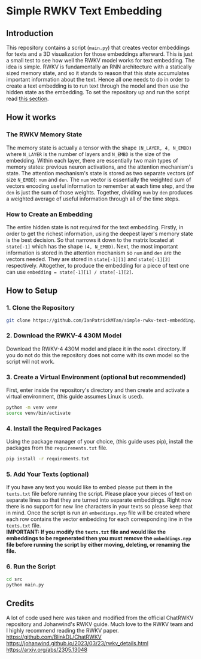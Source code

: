# Simple RWKV Text Embedding

## Introduction
This repository contains a script (``main.py``) that creates vector embeddings for texts and a 3D visualization for those embeddings afterward. This is just a small test to see how well the RWKV model works for text embedding. The idea is simple. RWKV is fundamentally an RNN architecture with a statically sized memory state, and so it stands to reason that this state accumulates important information about the text. Hence all one needs to do in order to create a text embedding is to run text through the model and then use the hidden state as the embedding. To set the repository up and run the script read [this section](#setup).

## How it works

### The RWKV Memory State
The memory state is actually a tensor with the shape ``(N_LAYER, 4, N_EMBD)`` where ``N_LAYER`` is the number of layers and ``N_EMBD`` is the size of the embedding. Within each layer, there are essentially two main types of memory states: previous neuron activations, and the attention mechanism's state. The attention mechanism's state is stored as two separate vectors (of size ``N_EMBD``): ``num`` and ``den``. The ``num`` vector is essentially the weighted sum of vectors encoding useful information to remember at each time step, and the ``den`` is just the sum of those weights. Together, dividing ``num`` by ``den`` produces a weighted average of useful information through all of the time steps.

### How to Create an Embedding
The entire hidden state is not required for the text embedding. Firstly, in order to get the richest information, using the deepest layer's memory state is the best decision. So that narrows it down to the matrix located at ``state[-1]`` which has the shape ``(4, N_EMBD)``. Next, the most important information is stored in the attention mechanism so ``num`` and ``den`` are the vectors needed. They are stored in ``state[-1][1]`` and ``state[-1][2]`` respectively. Altogether, to produce the embedding for a piece of text one can use ``embedding = state[-1][1] / state[-1][2]``.

## How to Setup<a id="setup"></a>

### 1. Clone the Repository
```bash
git clone https://github.com/IanPatrickMTan/simple-rwkv-text-embedding/tree/main
```

### 2. Download the RWKV-4 430M Model
Download the RWKV-4 430M model and place it in the ``model`` directory. If you do not do this the repository does not come with its own model so the script will not work.

### 3. Create a Virtual Environment (optional but recommended)
First, enter inside the repository's directory and then create and activate a virtual environment, (this guide assumes Linux is used).
```bash
python -m venv venv
source venv/bin/activate
```

### 4. Install the Required Packages
Using the package manager of your choice, (this guide uses pip), install the packages from the ``requirements.txt`` file.
```bash
pip install -r requirements.txt
```

### 5. Add Your Texts (optional)
If you have any text you would like to embed please put them in the ``texts.txt`` file before running the script. Please place your pieces of text on separate lines so that they are turned into separate embeddings. Right now there is no support for new line characters in your texts so please keep that in mind. Once the script is run an ``embeddings.nyp`` file will be created where each row contains the vector embedding for each corresponding line in the ``texts.txt`` file.
<br>
**IMPORTANT: If you modify the ``texts.txt`` file and would like the embeddings to be regenerated then you must remove the ``embeddings.nyp`` file before running the script by either moving, deleting, or renaming the file.**

### 6. Run the Script
```bash
cd src
python main.py
```

## Credits
A lot of code used here was taken and modified from the official ChatRWKV repository and Johanwind's RWKV guide. Much love to the RWKV team and I highly recommend reading the RWKV paper.
<br>
https://github.com/BlinkDL/ChatRWKV
<br>
https://johanwind.github.io/2023/03/23/rwkv_details.html
<br>
https://arxiv.org/abs/2305.13048
